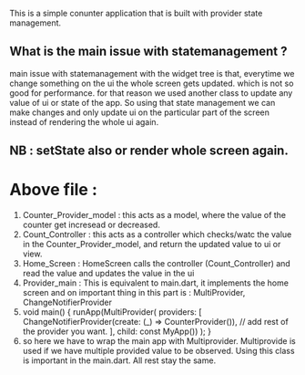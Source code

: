 This is a simple conunter application that is built with provider state management.
## What is the main issue with statemanagement ? 
main issue with statemanagement with the widget tree is that, everytime we change something on the ui the whole screen gets updated. which is not so good for performance. for that reason we used another class to update any value of ui or state of the app. So using that state management we can make changes and only update ui on the particular part of the screen instead of rendering the whole ui again.

## NB : setState also or render whole screen again. 

# Above file : 
1. Counter_Provider_model : this acts as a model, where the value of the counter get incresead or decreased.
2. Count_Controller : this acts as a controller which checks/watc the value in the Counter_Provider_model, and return the updated value to ui or view.
3. Home_Screen : HomeScreen calls the controller (Count_Controller) and read the value and updates the value in the ui
4. Provider_main : This is equivalent to main.dart, it implements the home screen and on important thing in this part is : MultiProvider,  ChangeNotifierProvider
5. void main() {
  runApp(MultiProvider(
      providers: [
        ChangeNotifierProvider(create: (_) => CounterProvider()),
        // add rest of the provider you want.
      ],
      child: const MyApp())
  );
}
6. so here we have to wrap the main app with Multiprovider. Multiprovide is used if we have multiple provided value to be observed. Using this class is important  in the main.dart. All rest stay the same. 

